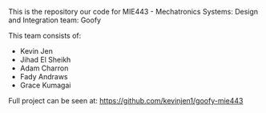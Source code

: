This is the repository our code for MIE443 - Mechatronics Systems: Design and Integration team: Goofy

This team consists of:
  - Kevin Jen
  - Jihad El Sheikh
  - Adam Charron
  - Fady Andraws
  - Grace Kumagai

Full project can be seen at: https://github.com/kevinjen1/goofy-mie443
